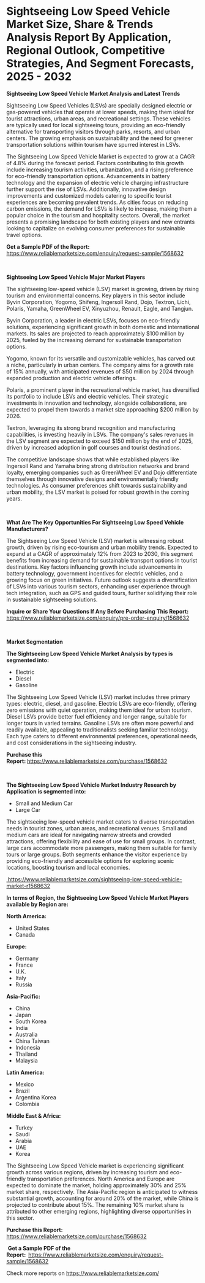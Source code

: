 <p><h1>Sightseeing Low Speed Vehicle Market Size, Share & Trends Analysis Report By Application, Regional Outlook, Competitive Strategies, And Segment Forecasts, 2025 - 2032</h1></p><p><strong>Sightseeing Low Speed Vehicle Market Analysis and Latest Trends</strong></p>
<p><p>Sightseeing Low Speed Vehicles (LSVs) are specially designed electric or gas-powered vehicles that operate at lower speeds, making them ideal for tourist attractions, urban areas, and recreational settings. These vehicles are typically used for local sightseeing tours, providing an eco-friendly alternative for transporting visitors through parks, resorts, and urban centers. The growing emphasis on sustainability and the need for greener transportation solutions within tourism have spurred interest in LSVs.</p><p>The Sightseeing Low Speed Vehicle Market is expected to grow at a CAGR of 4.8% during the forecast period. Factors contributing to this growth include increasing tourism activities, urbanization, and a rising preference for eco-friendly transportation options. Advancements in battery technology and the expansion of electric vehicle charging infrastructure further support the rise of LSVs. Additionally, innovative design improvements and customized models catering to specific tourist experiences are becoming prevalent trends. As cities focus on reducing carbon emissions, the demand for LSVs is likely to increase, making them a popular choice in the tourism and hospitality sectors. Overall, the market presents a promising landscape for both existing players and new entrants looking to capitalize on evolving consumer preferences for sustainable travel options.</p></p>
<p><strong>Get a Sample PDF of the Report:&nbsp;</strong> <a href="https://www.reliablemarketsize.com/enquiry/request-sample/1568632?utm_campaign=3217&utm_medium=2&utm_source=Github&utm_content=ia&utm_term=25032025&utm_id=sightseeing-low-speed-vehicle">https://www.reliablemarketsize.com/enquiry/request-sample/1568632</a></p>
<p>&nbsp;</p>
<p><strong>Sightseeing Low Speed Vehicle Major Market Players</strong></p>
<p><p>The sightseeing low-speed vehicle (LSV) market is growing, driven by rising tourism and environmental concerns. Key players in this sector include Byvin Corporation, Yogomo, Shifeng, Ingersoll Rand, Dojo, Textron, Lichi, Polaris, Yamaha, GreenWheel EV, Xinyuzhou, Renault, Eagle, and Tangjun.</p><p>Byvin Corporation, a leader in electric LSVs, focuses on eco-friendly solutions, experiencing significant growth in both domestic and international markets. Its sales are projected to reach approximately $100 million by 2025, fueled by the increasing demand for sustainable transportation options.</p><p>Yogomo, known for its versatile and customizable vehicles, has carved out a niche, particularly in urban centers. The company aims for a growth rate of 15% annually, with anticipated revenues of $50 million by 2024 through expanded production and electric vehicle offerings.</p><p>Polaris, a prominent player in the recreational vehicle market, has diversified its portfolio to include LSVs and electric vehicles. Their strategic investments in innovation and technology, alongside collaborations, are expected to propel them towards a market size approaching $200 million by 2026.</p><p>Textron, leveraging its strong brand recognition and manufacturing capabilities, is investing heavily in LSVs. The company's sales revenues in the LSV segment are expected to exceed $150 million by the end of 2025, driven by increased adoption in golf courses and tourist destinations.</p><p>The competitive landscape shows that while established players like Ingersoll Rand and Yamaha bring strong distribution networks and brand loyalty, emerging companies such as GreenWheel EV and Dojo differentiate themselves through innovative designs and environmentally friendly technologies. As consumer preferences shift towards sustainability and urban mobility, the LSV market is poised for robust growth in the coming years.</p></p>
<p>&nbsp;</p>
<p><strong>What Are The Key Opportunities For Sightseeing Low Speed Vehicle Manufacturers?</strong></p>
<p><p>The Sightseeing Low Speed Vehicle (LSV) market is witnessing robust growth, driven by rising eco-tourism and urban mobility trends. Expected to expand at a CAGR of approximately 12% from 2023 to 2030, this segment benefits from increasing demand for sustainable transport options in tourist destinations. Key factors influencing growth include advancements in battery technology, government incentives for electric vehicles, and a growing focus on green initiatives. Future outlook suggests a diversification of LSVs into various tourism sectors, enhancing user experience through tech integration, such as GPS and guided tours, further solidifying their role in sustainable sightseeing solutions.</p></p>
<p><strong>Inquire or Share Your Questions If Any Before Purchasing This Report:</strong> <a href="https://www.reliablemarketsize.com/enquiry/pre-order-enquiry/1568632?utm_campaign=3217&utm_medium=2&utm_source=Github&utm_content=ia&utm_term=25032025&utm_id=sightseeing-low-speed-vehicle">https://www.reliablemarketsize.com/enquiry/pre-order-enquiry/1568632</a></p>
<p>&nbsp;</p>
<p><strong>Market Segmentation</strong></p>
<p><strong>The Sightseeing Low Speed Vehicle Market Analysis by types is segmented into:</strong></p>
<p><ul><li>Electric</li><li>Diesel</li><li>Gasoline</li></ul></p>
<p><p>The Sightseeing Low Speed Vehicle (LSV) market includes three primary types: electric, diesel, and gasoline. Electric LSVs are eco-friendly, offering zero emissions with quiet operation, making them ideal for urban tourism. Diesel LSVs provide better fuel efficiency and longer range, suitable for longer tours in varied terrains. Gasoline LSVs are often more powerful and readily available, appealing to traditionalists seeking familiar technology. Each type caters to different environmental preferences, operational needs, and cost considerations in the sightseeing industry.</p></p>
<p><strong>Purchase this Report:&nbsp;</strong><a href="https://www.reliablemarketsize.com/purchase/1568632?utm_campaign=3217&utm_medium=2&utm_source=Github&utm_content=ia&utm_term=25032025&utm_id=sightseeing-low-speed-vehicle">https://www.reliablemarketsize.com/purchase/1568632</a></p>
<p>&nbsp;</p>
<p><strong>The Sightseeing Low Speed Vehicle Market Industry Research by Application is segmented into:</strong></p>
<p><ul><li>Small and Medium Car</li><li>Large Car</li></ul></p>
<p><p>The sightseeing low-speed vehicle market caters to diverse transportation needs in tourist zones, urban areas, and recreational venues. Small and medium cars are ideal for navigating narrow streets and crowded attractions, offering flexibility and ease of use for small groups. In contrast, large cars accommodate more passengers, making them suitable for family tours or large groups. Both segments enhance the visitor experience by providing eco-friendly and accessible options for exploring scenic locations, boosting tourism and local economies.</p></p>
<p><a href="https://www.reliablemarketsize.com/sightseeing-low-speed-vehicle-market-r1568632?utm_campaign=3217&utm_medium=2&utm_source=Github&utm_content=ia&utm_term=25032025&utm_id=sightseeing-low-speed-vehicle">&nbsp;https://www.reliablemarketsize.com/sightseeing-low-speed-vehicle-market-r1568632</a></p>
<p><strong>In terms of Region, the Sightseeing Low Speed Vehicle Market Players available by Region are:</strong></p>
<p>
    <p> <strong> North America: </strong>
        <ul>
            <li>United States</li>
            <li>Canada</li>
        </ul>
        </p> 
    <p> <strong> Europe: </strong>
        <ul>
            <li>Germany</li>
            <li>France</li>
            <li>U.K.</li>
            <li>Italy</li>
            <li>Russia</li>
        </ul>
        </p> 
    <p> <strong> Asia-Pacific: </strong>
        <ul>
            <li>China</li>
            <li>Japan</li>
            <li>South Korea</li>
            <li>India</li>
            <li>Australia</li>
            <li>China Taiwan</li>
            <li>Indonesia</li>
            <li>Thailand</li>
            <li>Malaysia</li>
        </ul>
        </p> 
    <p> <strong> Latin America: </strong>
        <ul>
            <li>Mexico</li>
            <li>Brazil</li>
            <li>Argentina Korea</li>
            <li>Colombia</li>
        </ul>
        </p> 
    <p> <strong> Middle East & Africa: </strong>
        <ul>
            <li>Turkey</li>
            <li>Saudi</li>
            <li>Arabia</li>
            <li>UAE</li>
            <li>Korea</li>
        </ul>
    </p>
    </p>
<p><p>The Sightseeing Low Speed Vehicle market is experiencing significant growth across various regions, driven by increasing tourism and eco-friendly transportation preferences. North America and Europe are expected to dominate the market, holding approximately 30% and 25% market share, respectively. The Asia-Pacific region is anticipated to witness substantial growth, accounting for around 20% of the market, while China is projected to contribute about 15%. The remaining 10% market share is attributed to other emerging regions, highlighting diverse opportunities in this sector.</p></p>
<p><strong>Purchase this Report: </strong><a href="https://www.reliablemarketsize.com/purchase/1568632?utm_campaign=3217&utm_medium=2&utm_source=Github&utm_content=ia&utm_term=25032025&utm_id=sightseeing-low-speed-vehicle">https://www.reliablemarketsize.com/purchase/1568632</a></p>
<p>&nbsp;<strong>Get a Sample PDF of the Report:&nbsp;&nbsp;</strong><a href="https://www.reliablemarketsize.com/enquiry/request-sample/1568632?utm_campaign=3217&utm_medium=2&utm_source=Github&utm_content=ia&utm_term=25032025&utm_id=sightseeing-low-speed-vehicle">https://www.reliablemarketsize.com/enquiry/request-sample/1568632</a></p>
<p><strong></strong></p>
<p>Check more reports on <a href="https://www.reliablemarketsize.com/?utm_campaign=3217&utm_medium=2&utm_source=Github&utm_content=ia&utm_term=25032025&utm_id=sightseeing-low-speed-vehicle">https://www.reliablemarketsize.com/</a></p>